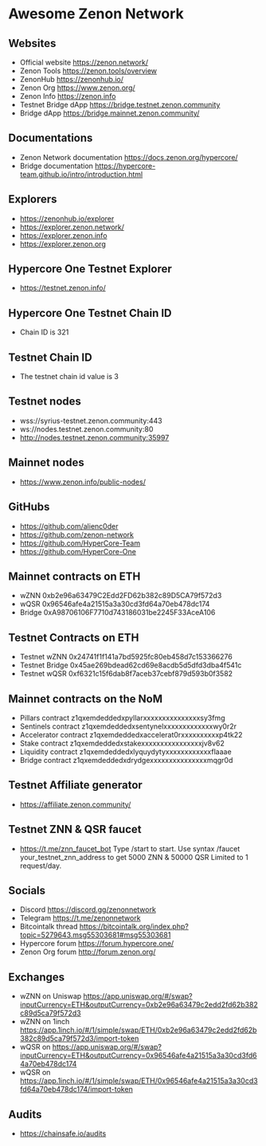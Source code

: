 
# Awesome Zenon Network

## Websites

- Official website https://zenon.network/ 
- Zenon Tools https://zenon.tools/overview 
- ZenonHub https://zenonhub.io/ 
- Zenon Org https://www.zenon.org/
- Zenon Info https://zenon.info
- Testnet Bridge dApp https://bridge.testnet.zenon.community
- Bridge dApp https://bridge.mainnet.zenon.community/

## Documentations

- Zenon Network documentation https://docs.zenon.org/hypercore/
- Bridge documentation https://hypercore-team.github.io/intro/introduction.html  

## Explorers

- https://zenonhub.io/explorer
- https://explorer.zenon.network/
- https://explorer.zenon.info
- https://explorer.zenon.org

## Hypercore One Testnet Explorer
- https://testnet.zenon.info/

## Hypercore One Testnet Chain ID
- Chain ID is 321

## Testnet Chain ID
- The testnet chain id value is 3

## Testnet nodes
- wss://syrius-testnet.zenon.community:443
- ws://nodes.testnet.zenon.community:80
- http://nodes.testnet.zenon.community:35997

## Mainnet nodes
- https://www.zenon.info/public-nodes/

## GitHubs
- https://github.com/alienc0der
- https://github.com/zenon-network
- https://github.com/HyperCore-Team
- https://github.com/HyperCore-One

## Mainnet contracts on ETH
- wZNN 0xb2e96a63479C2Edd2FD62b382c89D5CA79f572d3
- wQSR 0x96546afe4a21515a3a30cd3fd64a70eb478dc174
- Bridge 0xA98706106F7710d743186031be2245F33AceA106

## Testnet Contracts on ETH
- Testnet wZNN 0x24741f1f141a7bd5925fc80eb458d7c153366276
- Testnet Bridge 0x45ae269bdead62cd69e8acdb5d5dfd3dba4f541c
- Testnet wQSR 0xf6321c15f6dab8f7aceb37cebf879d593b0f3582

## Mainnet contracts on the NoM
- Pillars contract z1qxemdeddedxpyllarxxxxxxxxxxxxxxxsy3fmg
- Sentinels contract z1qxemdeddedxsentynelxxxxxxxxxxxxxwy0r2r
- Accelerator contract z1qxemdeddedxaccelerat0rxxxxxxxxxxp4tk22
- Stake contract z1qxemdeddedxstakexxxxxxxxxxxxxxxxjv8v62
- Liquidity contract z1qxemdeddedxlyquydytyxxxxxxxxxxxxflaaae
- Bridge contract z1qxemdeddedxdrydgexxxxxxxxxxxxxxxmqgr0d

## Testnet Affiliate generator
- https://affiliate.zenon.community/

## Testnet ZNN & QSR faucet
- https://t.me/znn_faucet_bot Type /start to start.
Use syntax /faucet your_testnet_znn_address to get 5000 ZNN & 50000 QSR
Limited to 1 request/day.

## Socials
- Discord https://discord.gg/zenonnetwork
- Telegram https://t.me/zenonnetwork
- Bitcointalk thread https://bitcointalk.org/index.php?topic=5279643.msg55303681#msg55303681
- Hypercore forum https://forum.hypercore.one/
- Zenon Org forum http://forum.zenon.org/

## Exchanges
- wZNN on Uniswap https://app.uniswap.org/#/swap?inputCurrency=ETH&outputCurrency=0xb2e96a63479c2edd2fd62b382c89d5ca79f572d3
- wZNN on 1inch https://app.1inch.io/#/1/simple/swap/ETH/0xb2e96a63479c2edd2fd62b382c89d5ca79f572d3/import-token
- wQSR on https://app.uniswap.org/#/swap?inputCurrency=ETH&outputCurrency=0x96546afe4a21515a3a30cd3fd64a70eb478dc174
- wQSR on https://app.1inch.io/#/1/simple/swap/ETH/0x96546afe4a21515a3a30cd3fd64a70eb478dc174/import-token

## Audits
- https://chainsafe.io/audits
